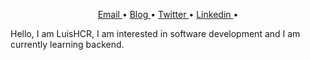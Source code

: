 

<p align="center">
  <a href="contacto@luishcr.es"> Email </a> • 
  <a href="https://www.luishcr.es/blog#indice"> Blog </a> • 
  <a href="https://twitter.com/Luishcerre"> Twitter </a> • 
  <a href="https://www.linkedin.com/in/luishcr"> Linkedin </a> • 
  </p>

Hello, I am LuisHCR, I am interested in software development and I am currently learning backend.

